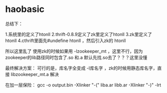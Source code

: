 # haobasic
总结下：

1.系统里的定义了htonll
2.thrift-0.8.9定义了zk里定义了htonll
3.zk里定义了htonll
4.cthrift里面先#undefine htonll ，然后引入zk的 htonll

所以这里乱了
使用zk的时候如果用  -lzookeeper_mt ，这里不行，因为zookeeper的lib路径同时包含了.so 和.a  默认先找.so去了？？？这里没懂

最终解决方案：
可行的是，库名字全变成  -l库名字 ，zk的时候用静态库名字，直接 libzookeeper_mt.a 解决   

在加一层保险：
gcc -o output.bin -Xlinker "-(" liba.ar libb.ar -Xlinker "-)" -lrt
